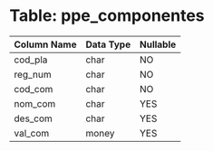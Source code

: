 # Table: ppe_componentes

| Column Name | Data Type | Nullable |
|-------------|-----------|----------|
| cod_pla | char | NO |
| reg_num | char | NO |
| cod_com | char | NO |
| nom_com | char | YES |
| des_com | char | YES |
| val_com | money | YES |
